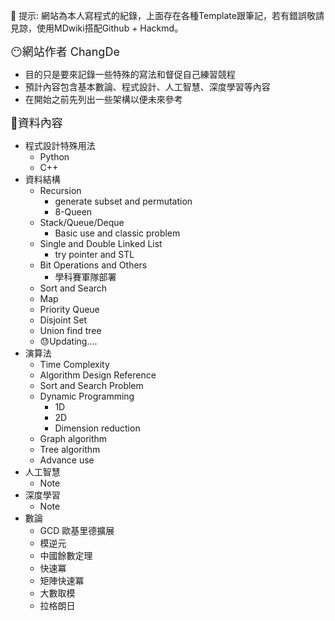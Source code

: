 
📢  提示: 網站為本人寫程式的紀錄，上面存在各種Template跟筆記，若有錯誤敬請見諒，使用MDwiki搭配Github + Hackmd。

<font size=4>😶網站作者 ChangDe</font><br>

  - 目的只是要來記錄一些特殊的寫法和督促自己練習競程
  - 預計內容包含基本數論、程式設計、人工智慧、深度學習等內容
  - 在開始之前先列出一些架構以便未來參考

<font size=4>📃資料內容</font><br>
  - 程式設計特殊用法
    - Python
    - C++
  - 資料結構
    - Recursion
        - generate subset and permutation
        - 8-Queen
    - Stack/Queue/Deque
        - Basic use and classic problem
    - Single and Double Linked List
        - try pointer and STL
    - Bit Operations and Others
        - 學科賽軍隊部署
    - Sort and Search
    - Map
    - Priority Queue
    - Disjoint Set
    - Union find tree
    - 😓Updating....
  - 演算法
    - Time Complexity
    - Algorithm Design Reference
    - Sort and Search Problem
    - Dynamic Programming
        - 1D
        - 2D
        - Dimension reduction
    - Graph algorithm
    - Tree algorithm
    - Advance use
  - 人工智慧
    - Note
  - 深度學習
    - Note
  - 數論
    - GCD 歐基里德擴展
    - 模逆元
    - 中國餘數定理
    - 快速冪
    - 矩陣快速冪
    - 大數取模
    - 拉格朗日
